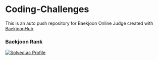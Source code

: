 # Coding-Challenges
This is an auto push repository for Baekjoon Online Judge created with [BaekjoonHub](https://github.com/BaekjoonHub/BaekjoonHub).


### Baekjoon Rank

[![Solved.ac Profile](http://mazassumnida.wtf/api/v2/generate_badge?boj=imdlsrks2012)](https://solved.ac/imdlsrks2012/)
